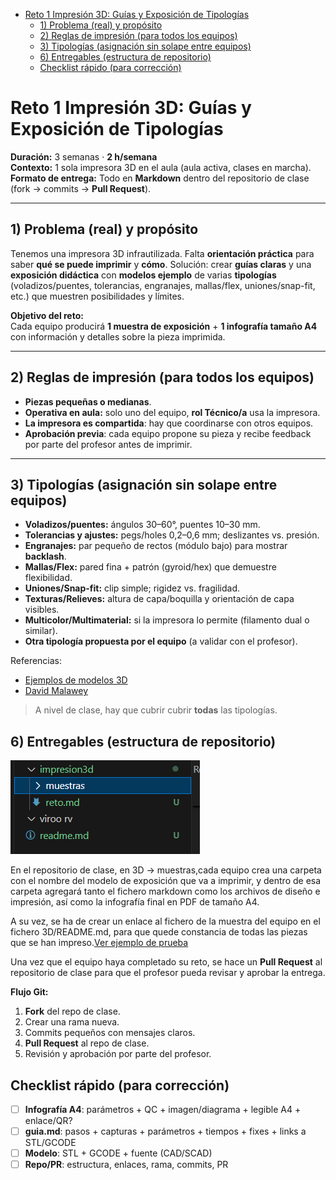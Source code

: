 - [Reto 1 Impresión 3D: Guías y Exposición de Tipologías](#reto-1-impresión-3d-guías-y-exposición-de-tipologías)
  - [1) Problema (real) y propósito](#1-problema-real-y-propósito)
  - [2) Reglas de impresión (para todos los equipos)](#2-reglas-de-impresión-para-todos-los-equipos)
  - [3) Tipologías (asignación sin solape entre equipos)](#3-tipologías-asignación-sin-solape-entre-equipos)
  - [6) Entregables (estructura de repositorio)](#6-entregables-estructura-de-repositorio)
  - [Checklist rápido (para corrección)](#checklist-rápido-para-corrección)


# Reto 1 Impresión 3D: Guías y Exposición de Tipologías

**Duración:** 3 semanas · **2 h/semana**  
**Contexto:** 1 sola impresora 3D en el aula (aula activa, clases en marcha).  
**Formato de entrega:** Todo en **Markdown** dentro del repositorio de clase (fork → commits → **Pull Request**).

---

## 1) Problema (real) y propósito
Tenemos una impresora 3D infrautilizada. Falta **orientación práctica** para saber **qué se puede imprimir** y **cómo**. Solución: crear **guías claras** y una **exposición didáctica** con **modelos ejemplo** de varias **tipologías** (voladizos/puentes, tolerancias, engranajes, mallas/flex, uniones/snap-fit, etc.) que muestren posibilidades y límites.

**Objetivo del reto:**  
Cada equipo producirá **1 muestra de exposición** + **1 infografía tamaño A4** con información y detalles sobre la pieza imprimida.

---

## 2) Reglas de impresión (para todos los equipos)
- **Piezas pequeñas o medianas**.    
- **Operativa en aula:** solo uno del equipo, **rol Técnico/a** usa la impresora.
- **La impresora es compartida**: hay que coordinarse con otros equipos.
- **Aprobación previa**: cada equipo propone su pieza y recibe feedback por parte del profesor antes de imprimir.

---

## 3) Tipologías (asignación sin solape entre equipos)
- **Voladizos/puentes:** ángulos 30–60°, puentes 10–30 mm.  
- **Tolerancias y ajustes:** pegs/holes 0,2–0,6 mm; deslizantes vs. presión.  
- **Engranajes:** par pequeño de rectos (módulo bajo) para mostrar **backlash**.  
- **Mallas/Flex:** pared fina + patrón (gyroid/hex) que demuestre flexibilidad.  
- **Uniones/Snap-fit:** clip simple; rigidez vs. fragilidad.  
- **Texturas/Relieves:** altura de capa/boquilla y orientación de capa visibles.
- **Multicolor/Multimaterial:** si la impresora lo permite (filamento dual o similar).
- **Otra tipología propuesta por el equipo** (a validar con el profesor).

Referencias:

- [Ejemplos de modelos 3D](https://www.thingiverse.com/)
- [David Malawey](https://www.youtube.com/@davidmalawey)

> A nivel de clase, hay que cubrir cubrir **todas** las tipologías.


## 6) Entregables (estructura de repositorio)

![alt text](images/image.png)

En el repositorio de clase, en 3D → muestras,cada equipo crea una carpeta con el nombre del modelo de exposición que va a imprimir, y dentro de esa carpeta agregará tanto el fichero markdown como los archivos de diseño e impresión, así como la infografía final en PDF de tamaño A4.

A su vez, se ha de crear un enlace al fichero de la muestra del equipo en el fichero 3D/README.md, para que quede constancia de todas las piezas que se han impreso.[Ver ejemplo de prueba](muestras/catalogo.md)

Una vez que el equipo haya completado su reto, se hace un **Pull Request** al repositorio de clase para que el profesor pueda revisar y aprobar la entrega.

**Flujo Git:**
1) **Fork** del repo de clase.  
2) Crear una rama nueva.
3) Commits pequeños con mensajes claros.  
4) **Pull Request** al repo de clase.
5) Revisión y aprobación por parte del profesor.



## Checklist rápido (para corrección)

- [ ] **Infografía A4**: parámetros + QC + imagen/diagrama + legible A4 + enlace/QR? 
- [ ] **guia.md**: pasos + capturas + parámetros + tiempos + fixes + links a STL/GCODE  
- [ ] **Modelo**: STL + GCODE + fuente (CAD/SCAD)
- [ ] **Repo/PR**: estructura, enlaces, rama, commits, PR

